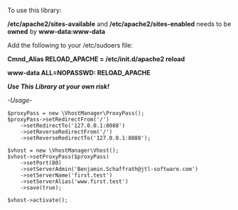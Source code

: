 To use this library: 

**/etc/apache2/sites-available** and **/etc/apache2/sites-enabled** needs to be **owned** by **www-data:www-data**

Add the following to your /etc/sudoers file:

**Cmnd_Alias      RELOAD_APACHE =  /etc/init.d/apache2 reload**

**www-data ALL=NOPASSWD: RELOAD_APACHE**

***Use This Library at your own risk!***

*-*Usage*-*

    $proxyPass = new \VhostManager\ProxyPass();
    $proxyPass->setRedirectFrom('/')
        ->setRedirectTo('127.0.0.1:8088')
        ->setReverseRedirectFrom('/')
        ->setReverseRedirectTo('127.0.0.1:8088');

    $vhost = new \VhostManager\Vhost();
    $vhost->setProxyPass($proxyPass)
        ->setPort(80)
        ->setServerAdmin('Benjamin.Schaffrath@jtl-software.com')
        ->setServerName('first.test')
        ->setServerAlias('www.first.test')
        ->save(true);

    $vhost->activate();

